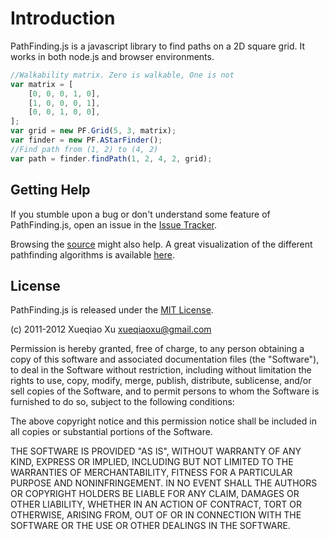 # Introduction

PathFinding.js is a javascript library to find paths on a 2D square grid. It
works in both node.js and browser environments.

```javascript
//Walkability matrix. Zero is walkable, One is not
var matrix = [
    [0, 0, 0, 1, 0],
    [1, 0, 0, 0, 1],
    [0, 0, 1, 0, 0],
];
var grid = new PF.Grid(5, 3, matrix);
var finder = new PF.AStarFinder();
//Find path from (1, 2) to (4, 2)
var path = finder.findPath(1, 2, 4, 2, grid);
```

## Getting Help

If you stumble upon a bug or don't understand some feature of PathFinding.js,
open an issue in the 
[Issue Tracker](https://github.com/qiao/PathFinding.js/issues).

Browsing the [source](https://github.com/qiao/PathFinding.js) might also help.
A great visualization of the different pathfinding algorithms is available
[here](http://qiao.github.io/PathFinding.js/visual/).

## License

PathFinding.js is released under the 
[MIT License](http://opensource.org/licenses/mit-license.php).

(c) 2011-2012 Xueqiao Xu <xueqiaoxu@gmail.com>

Permission is hereby granted, free of charge, to any person obtaining a copy of
this software and associated documentation files (the "Software"), to deal in
the Software without restriction, including without limitation the rights to
use, copy, modify, merge, publish, distribute, sublicense, and/or sell copies of
the Software, and to permit persons to whom the Software is furnished to do so,
subject to the following conditions:

The above copyright notice and this permission notice shall be included in all
copies or substantial portions of the Software.

THE SOFTWARE IS PROVIDED "AS IS", WITHOUT WARRANTY OF ANY KIND, EXPRESS OR
IMPLIED, INCLUDING BUT NOT LIMITED TO THE WARRANTIES OF MERCHANTABILITY, FITNESS
FOR A PARTICULAR PURPOSE AND NONINFRINGEMENT. IN NO EVENT SHALL THE AUTHORS OR
COPYRIGHT HOLDERS BE LIABLE FOR ANY CLAIM, DAMAGES OR OTHER LIABILITY, WHETHER
IN AN ACTION OF CONTRACT, TORT OR OTHERWISE, ARISING FROM, OUT OF OR IN
CONNECTION WITH THE SOFTWARE OR THE USE OR OTHER DEALINGS IN THE SOFTWARE.